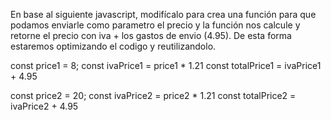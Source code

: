 En base al siguiente javascript, modifícalo para crea una función para que podamos enviarle como parametro el precio y la función nos calcule y retorne el precio con iva + los gastos de envio (4.95). De esta forma estaremos optimizando el codigo y reutilizandolo.

const price1 = 8;
const ivaPrice1 = price1 * 1.21
const totalPrice1 = ivaPrice1 + 4.95

const price2 = 20;
const ivaPrice2 = price2 * 1.21
const totalPrice2 = ivaPrice2 + 4.95
